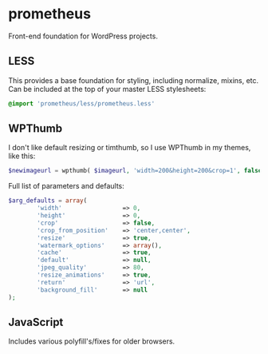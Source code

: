 prometheus
==========

Front-end foundation for WordPress projects.

## LESS

This provides a base foundation for styling, including normalize, mixins, etc. Can be included at the top of your master LESS stylesheets:

```css
@import 'prometheus/less/prometheus.less' 
```

## WPThumb

I don't like default resizing or timthumb, so I use WPThumb in my themes, like this:

```php
$newimageurl = wpthumb( $imageurl, 'width=200&height=200&crop=1', false );
```

Full list of parameters and defaults:

```php
$arg_defaults = array(
    	'width' 				=> 0,
    	'height'				=> 0,
    	'crop'					=> false,
    	'crop_from_position' 	=> 'center,center',
    	'resize'				=> true,
    	'watermark_options' 	=> array(),
    	'cache'					=> true,
    	'default'				=> null,
    	'jpeg_quality' 			=> 80,
    	'resize_animations' 	=> true,
    	'return' 				=> 'url',
    	'background_fill'		=> null
);
```

## JavaScript

Includes various polyfill's/fixes for older browsers.